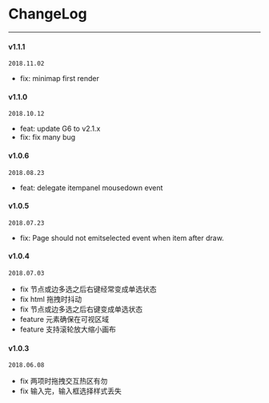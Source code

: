 
# ChangeLog

---

#### v1.1.1

`2018.11.02`

- fix: minimap first render

#### v1.1.0

`2018.10.12`

- feat: update G6 to v2.1.x
- fix: fix many bug

#### v1.0.6

`2018.08.23`

- feat:   delegate itempanel mousedown event 

#### v1.0.5

`2018.07.23`

- fix:    Page should not emitselected event when item after draw. 

#### v1.0.4

`2018.07.03`

- fix     节点或边多选之后右键经常变成单选状态
- fix     html 拖拽时抖动
- fix     节点或边多选之后右键变成单选状态 
- feature 元素确保在可视区域
- feature 支持滚轮放大缩小画布

#### v1.0.3

`2018.06.08`

- fix 两项时拖拽交互热区有勿
- fix 输入完，输入框选择样式丢失
